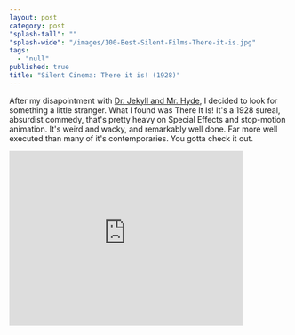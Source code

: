 ```yaml
---
layout: post
category: post
"splash-tall": ""
"splash-wide": "/images/100-Best-Silent-Films-There-it-is.jpg"
tags: 
  - "null"
published: true
title: "Silent Cinema: There it is! (1928)"
---
```



After my disapointment with [Dr. Jekyll and Mr. Hyde](http://andrewroach.net/silent-cinema-dr-jekyll-and-mr-hyde-1920/), I decided to look for something a little stranger. What I found was There It Is! It's a 1928 sureal, absurdist commedy, that's pretty heavy on Special Effects and stop-motion animation. It's weird and wacky, and remarkably well done. Far more well executed than many of it's contemporaries. You gotta check it out. 

<iframe width="420" height="315" style="max-width:100%;" src="https://www.youtube.com/embed/N-lHhP69RFk" frameborder="0" allowfullscreen></iframe>
